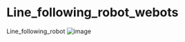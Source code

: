 # Line_following_robot_webots
Line_following_robot
![image](https://github.com/AUBAI-ALKHABBAZ/Line_following_robot_webots/assets/102236043/4505c003-999b-4084-9303-a47bce10a44e)
